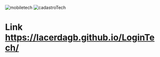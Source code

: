 ![mobiletech](https://github.com/user-attachments/assets/33debbe0-1f97-4b1d-a4fd-b6cae893f3f7)
![cadastroTech](https://github.com/user-attachments/assets/629f40da-d674-4bd9-a2c1-667a9ff694a1)

# Link https://lacerdagb.github.io/LoginTech/
